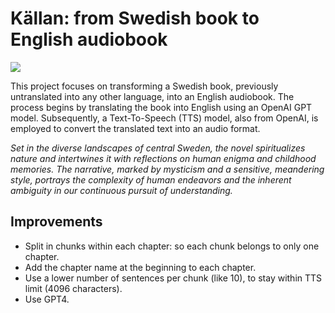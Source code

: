 # Källan: from Swedish book to English audiobook
![](cover_kallan_small.jpg)

This project focuses on transforming a Swedish book, previously untranslated into any other language, into an English audiobook. The process begins by translating the book into English using an OpenAI GPT model. Subsequently, a Text-To-Speech (TTS) model, also from OpenAI, is employed to convert the translated text into an audio format.

_Set in the diverse landscapes of central Sweden, the novel spiritualizes nature and intertwines it with reflections on human enigma and childhood memories. The narrative, marked by mysticism and a sensitive, meandering style, portrays the complexity of human endeavors and the inherent ambiguity in our continuous pursuit of understanding._

## Improvements
- Split in chunks within each chapter: so each chunk belongs to only one chapter.
- Add the chapter name at the beginning to each chapter.
- Use a lower number of sentences per chunk (like 10), to stay within TTS limit (4096 characters).
- Use GPT4.